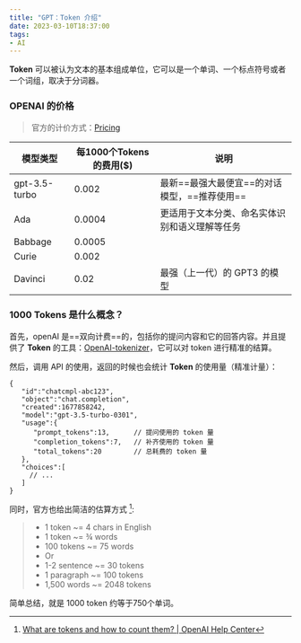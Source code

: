 ```yaml
---
title: "GPT：Token 介绍"
date: 2023-03-10T18:37:00
tags:
- AI
---
```


**Token** 可以被认为文本的基本组成单位，它可以是一个单词、一个标点符号或者一个词组，取决于分词器。

### OPENAI 的价格

> 官方的计价方式：[Pricing](https://openai.com/pricing)

| 模型类型      | 每1000个Tokens的费用($) | 说明 |
| ------------- | ----------------------- | ---- |
| gpt-3.5-turbo | 0.002                   | 最新==最强大最便宜==的对话模型，==推荐使用==      |
| Ada           | 0.0004                  |更适用于文本分类、命名实体识别和语义理解等任务      |
| Babbage       | 0.0005                  |      |
| Curie         | 0.002                   |      |
| Davinci       | 0.02                    | 最强（上一代）的 GPT3 的模型     |


### 1000 Tokens 是什么概念？

首先，openAI 是==双向计费==的，包括你的提问内容和它的回答内容。并且提供了 **Token** 的工具：[OpenAI-tokenizer](https://platform.openai.com/tokenizer)，它可以对 token 进行精准的结算。

然后，调用 API 的使用，返回的时候也会统计 **Token** 的使用量（精准计量）：

```
{
   "id":"chatcmpl-abc123",
   "object":"chat.completion",
   "created":1677858242,
   "model":"gpt-3.5-turbo-0301",
   "usage":{
      "prompt_tokens":13,      // 提问使用的 token 量
      "completion_tokens":7,   // 补齐使用的 token 量
      "total_tokens":20        // 总耗费的 token 量
   },
   "choices":[
     // ...
   ]
}
```

同时，官方也给出简洁的估算方式 [^1]:

> - 1 token ~= 4 chars in English
> - 1 token ~= ¾ words
> - 100 tokens ~= 75 words
> - Or
> - 1-2 sentence ~= 30 tokens
> - 1 paragraph ~= 100 tokens
> - 1,500 words ~= 2048 tokens

简单总结，就是 1000 token 约等于750个单词。

[^1]: [What are tokens and how to count them? | OpenAI Help Center](https://help.openai.com/en/articles/4936856-what-are-tokens-and-how-to-count-them)